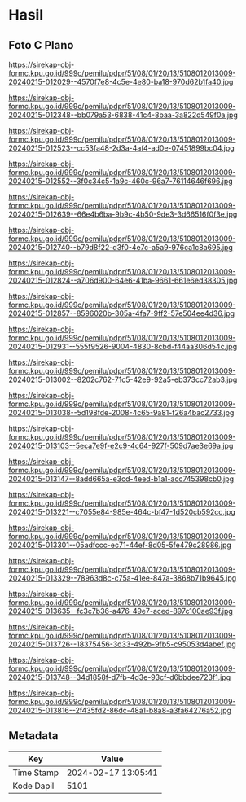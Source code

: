 # Hasil

## Foto C Plano

https://sirekap-obj-formc.kpu.go.id/999c/pemilu/pdpr/51/08/01/20/13/5108012013009-20240215-012029--4570f7e8-4c5e-4e80-ba18-970d62b1fa40.jpg

https://sirekap-obj-formc.kpu.go.id/999c/pemilu/pdpr/51/08/01/20/13/5108012013009-20240215-012348--bb079a53-6838-41c4-8baa-3a822d549f0a.jpg

https://sirekap-obj-formc.kpu.go.id/999c/pemilu/pdpr/51/08/01/20/13/5108012013009-20240215-012523--cc53fa48-2d3a-4af4-ad0e-07451899bc04.jpg

https://sirekap-obj-formc.kpu.go.id/999c/pemilu/pdpr/51/08/01/20/13/5108012013009-20240215-012552--3f0c34c5-1a9c-460c-96a7-76114646f696.jpg

https://sirekap-obj-formc.kpu.go.id/999c/pemilu/pdpr/51/08/01/20/13/5108012013009-20240215-012639--66e4b6ba-9b9c-4b50-9de3-3d66516f0f3e.jpg

https://sirekap-obj-formc.kpu.go.id/999c/pemilu/pdpr/51/08/01/20/13/5108012013009-20240215-012740--b79d8f22-d3f0-4e7c-a5a9-976ca1c8a695.jpg

https://sirekap-obj-formc.kpu.go.id/999c/pemilu/pdpr/51/08/01/20/13/5108012013009-20240215-012824--a706d900-64e6-41ba-9661-661e6ed38305.jpg

https://sirekap-obj-formc.kpu.go.id/999c/pemilu/pdpr/51/08/01/20/13/5108012013009-20240215-012857--8596020b-305a-4fa7-9ff2-57e504ee4d36.jpg

https://sirekap-obj-formc.kpu.go.id/999c/pemilu/pdpr/51/08/01/20/13/5108012013009-20240215-012931--555f9526-9004-4830-8cbd-f44aa306d54c.jpg

https://sirekap-obj-formc.kpu.go.id/999c/pemilu/pdpr/51/08/01/20/13/5108012013009-20240215-013002--8202c762-71c5-42e9-92a5-eb373cc72ab3.jpg

https://sirekap-obj-formc.kpu.go.id/999c/pemilu/pdpr/51/08/01/20/13/5108012013009-20240215-013038--5d198fde-2008-4c65-9a81-f26a4bac2733.jpg

https://sirekap-obj-formc.kpu.go.id/999c/pemilu/pdpr/51/08/01/20/13/5108012013009-20240215-013103--5eca7e9f-e2c9-4c64-927f-509d7ae3e69a.jpg

https://sirekap-obj-formc.kpu.go.id/999c/pemilu/pdpr/51/08/01/20/13/5108012013009-20240215-013147--8add665a-e3cd-4eed-b1a1-acc745398cb0.jpg

https://sirekap-obj-formc.kpu.go.id/999c/pemilu/pdpr/51/08/01/20/13/5108012013009-20240215-013221--c7055e84-985e-464c-bf47-1d520cb592cc.jpg

https://sirekap-obj-formc.kpu.go.id/999c/pemilu/pdpr/51/08/01/20/13/5108012013009-20240215-013301--05adfccc-ec71-44ef-8d05-5fe479c28986.jpg

https://sirekap-obj-formc.kpu.go.id/999c/pemilu/pdpr/51/08/01/20/13/5108012013009-20240215-013329--78963d8c-c75a-41ee-847a-3868b71b9645.jpg

https://sirekap-obj-formc.kpu.go.id/999c/pemilu/pdpr/51/08/01/20/13/5108012013009-20240215-013635--fc3c7b36-a476-49e7-aced-897c100ae93f.jpg

https://sirekap-obj-formc.kpu.go.id/999c/pemilu/pdpr/51/08/01/20/13/5108012013009-20240215-013726--18375456-3d33-492b-9fb5-c95053d4abef.jpg

https://sirekap-obj-formc.kpu.go.id/999c/pemilu/pdpr/51/08/01/20/13/5108012013009-20240215-013748--34d1858f-d7fb-4d3e-93cf-d6bbdee723f1.jpg

https://sirekap-obj-formc.kpu.go.id/999c/pemilu/pdpr/51/08/01/20/13/5108012013009-20240215-013816--2f435fd2-86dc-48a1-b8a8-a3fa64276a52.jpg


## Metadata

| Key        | Value               |
| ---------- | ------------------- |
| Time Stamp | 2024-02-17 13:05:41 |
| Kode Dapil | 5101                |



